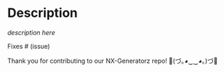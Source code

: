 # Description

_description here_

Fixes # (issue)

Thank you for contributing to our NX-Generatorz repo!
:rocket:(づ｡◕‿‿◕｡)づ:rocket:
